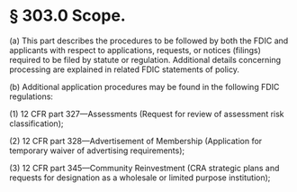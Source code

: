 # § 303.0   Scope.

(a) This part describes the procedures to be followed by both the FDIC and applicants with respect to applications, requests, or notices (filings) required to be filed by statute or regulation. Additional details concerning processing are explained in related FDIC statements of policy. 


(b) Additional application procedures may be found in the following FDIC regulations: 


(1) 12 CFR part 327—Assessments (Request for review of assessment risk classification); 


(2) 12 CFR part 328—Advertisement of Membership (Application for temporary waiver of advertising requirements); 


(3) 12 CFR part 345—Community Reinvestment (CRA strategic plans and requests for designation as a wholesale or limited purpose institution); 




